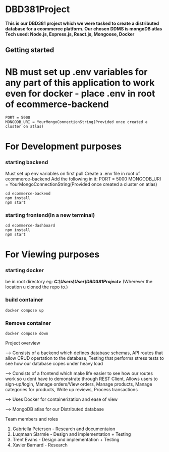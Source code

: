 # DBD381Project
**This is our DBD381 project which we were tasked to create a distributed database for a ecommerce platform. Our chosen DDMS is mongoDB atlas**
**Tech used: Node.js, Express.js, React.js, Mongoose, Docker**

## Getting started
# NB must set up .env variables for any part of this application to work even for docker - place .env in root of ecommerce-backend
    PORT = 5000
    MONGODB_URI = YourMongoConnectionString(Provided once created a cluster on atlas)

# For Development purposes
### starting backend
Must set up env variables on first pull 
Create a .env file in root of ecommerce-backend
Add the following in it:
    PORT = 5000
    MONGODB_URI = YourMongoConnectionString(Provided once created a cluster on atlas)

    cd ecommerce-backend
    npm install
    npm start

### starting frontend(In a new terminal)
    cd ecommerce-dashboard
    npm install
    npm start


# For Viewing purposes
### starting docker
be in root directory eg: ***C:\Users\User\DBD381Project>*** (Wherever the location u cloned the repo to.)
### build container
    docker compose up
### Remove container
    docker compose down

Project overview

--> Consists of a backend which defines database schemas, API routes that allow CRUD opertation to the database, Testing that performs stress tests to see how our database copes under heavy load

--> Consists of a frontend which make life easier to see how our routes work so u dont have to demonstrate through REST Client, Allows users to sign-up/login, Manage orders/View orders, Manage products, Manage categories for products, Write up reviews, Process transactions

--> Uses Docker for containerization and ease of view

--> MongoDB atlas for our Distributed database

Team members and roles
1. Gabriella Petersen - Research and documentaion
2. Luqmaan Slarmie - Design and implementation + Testing
3. Trent Evans - Design and implementation + Testing
4. Xavier Barnard - Research 
